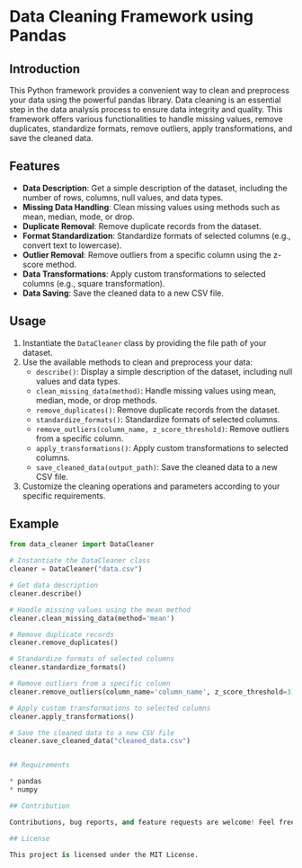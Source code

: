 # Data Cleaning Framework using Pandas

## Introduction
This Python framework provides a convenient way to clean and preprocess your data using the powerful pandas library. Data cleaning is an essential step in the data analysis process to ensure data integrity and quality. This framework offers various functionalities to handle missing values, remove duplicates, standardize formats, remove outliers, apply transformations, and save the cleaned data.

## Features
- **Data Description**: Get a simple description of the dataset, including the number of rows, columns, null values, and data types.
- **Missing Data Handling**: Clean missing values using methods such as mean, median, mode, or drop.
- **Duplicate Removal**: Remove duplicate records from the dataset.
- **Format Standardization**: Standardize formats of selected columns (e.g., convert text to lowercase).
- **Outlier Removal**: Remove outliers from a specific column using the z-score method.
- **Data Transformations**: Apply custom transformations to selected columns (e.g., square transformation).
- **Data Saving**: Save the cleaned data to a new CSV file.

## Usage
1. Instantiate the `DataCleaner` class by providing the file path of your dataset.
2. Use the available methods to clean and preprocess your data:
    - `describe()`: Display a simple description of the dataset, including null values and data types.
    - `clean_missing_data(method)`: Handle missing values using mean, median, mode, or drop methods.
    - `remove_duplicates()`: Remove duplicate records from the dataset.
    - `standardize_formats()`: Standardize formats of selected columns.
    - `remove_outliers(column_name, z_score_threshold)`: Remove outliers from a specific column.
    - `apply_transformations()`: Apply custom transformations to selected columns.
    - `save_cleaned_data(output_path)`: Save the cleaned data to a new CSV file.
3. Customize the cleaning operations and parameters according to your specific requirements.

## Example
```python
from data_cleaner import DataCleaner

# Instantiate the DataCleaner class
cleaner = DataCleaner("data.csv")

# Get data description
cleaner.describe()

# Handle missing values using the mean method
cleaner.clean_missing_data(method='mean')

# Remove duplicate records
cleaner.remove_duplicates()

# Standardize formats of selected columns
cleaner.standardize_formats()

# Remove outliers from a specific column
cleaner.remove_outliers(column_name='column_name', z_score_threshold=3)

# Apply custom transformations to selected columns
cleaner.apply_transformations()

# Save the cleaned data to a new CSV file
cleaner.save_cleaned_data("cleaned_data.csv")


## Requirements

* pandas
* numpy

## Contribution

Contributions, bug reports, and feature requests are welcome! Feel free to open an issue or submit a pull request.

## License

This project is licensed under the MIT License.
